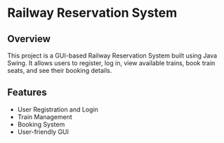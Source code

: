 # Railway Reservation System

## Overview
This project is a GUI-based Railway Reservation System built using Java Swing. It allows users to register, log in, view available trains, book train seats, and see their booking details.

## Features
- User Registration and Login
- Train Management
- Booking System
- User-friendly GUI
